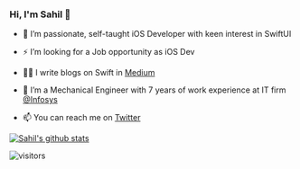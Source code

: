 ### Hi, I'm Sahil 👋


- 🔭 I’m passionate, self-taught iOS Developer with keen interest in SwiftUI 
- ⚡ I’m looking for a Job opportunity as iOS Dev
- ✍🏻 I write blogs on Swift in [Medium](https://medium.com/@SahilSatralkar_18053)
- 🍁 I’m a Mechanical Engineer with 7 years of work experience at IT firm [@Infosys](https://www.infosys.com/)


- 📫 You can reach me on [Twitter](https://twitter.com/sahilsatralkar)


[![Sahil's github stats](https://github-readme-stats.vercel.app/api?username=sahilsatralkar&bg_color=161b22&text_color=ffffff)](https://github.com/anuraghazra/github-readme-stats)

![visitors](https://visitor-badge.laobi.icu/badge?page_id=sahilsatralkar)<br/>
